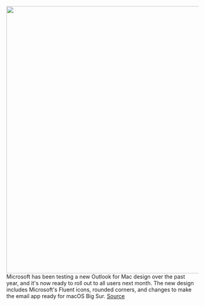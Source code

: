 <img src='https://cdn.vox-cdn.com/thumbor/lNjGWjo7O4fJWD-xMA4Vf5VAtC4=/0x0:3300x2200/1200x800/filters:focal(1386x836:1914x1364)/cdn.vox-cdn.com/uploads/chorus_image/image/67448863/outlookformacdesign.0.jpg' width='700px' /><br/>
Microsoft has been testing a new Outlook for Mac design over the past year, and it's now ready to roll out to all users next month. The new design includes Microsoft's Fluent icons, rounded corners, and changes to make the email app ready for macOS Big Sur.
<a href='https://www.theverge.com/2020/9/22/21448985/microsoft-outlook-for-mac-new-design-october-release'> Source <a/>